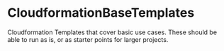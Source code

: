 # CloudformationBaseTemplates
Cloudformation Templates that cover basic use cases. These should be able to run as is, or as starter points for larger projects.
